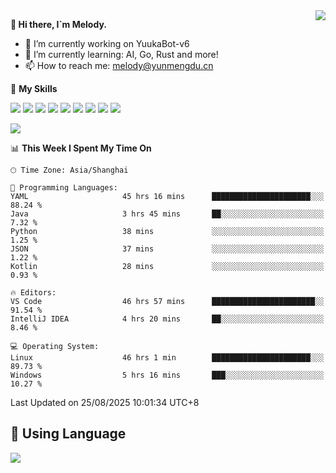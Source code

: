 <a href="#">
  <img align="right" src="https://github-readme-stats.vercel.app/api?username=melodyyuuka&count_private=true&show_icons=true" />
</a>

**👋 Hi there, I`m Melody.**

- 🔭 I’m currently working on YuukaBot-v6
- 🌱 I’m currently learning: AI, Go, Rust and more!
- 📫 How to reach me: melody@yunmengdu.cn

🌟 **My Skills** 

![](https://img.shields.io/badge/-Python-3e74a2?style=flat-square&logo=Python&logoColor=fff)
![](https://img.shields.io/badge/-Java-007396?style=flat-square&logo=OpenJDK&logoColor=fff)
![](https://img.shields.io/badge/-Node.js-339933?style=flat-square&logo=Node.js&logoColor=fff)
![](https://img.shields.io/badge/-Git-f05032?style=flat-square&logo=git&logoColor=fff)
![](https://img.shields.io/badge/-PostgreSQL-4169e1?style=flat-square&logo=PostgreSQL&logoColor=fff)
![](https://img.shields.io/badge/-Rust-000000?style=flat-square&logo=rust&logoColor=fff)
![](https://img.shields.io/badge/-VSCode-007acc?style=flat-square&logo=Visual-Studio-Code&logoColor=fff)
![](https://img.shields.io/badge/-FastAPI-009688?style=flat-square&logo=FastAPI&logoColor=fff)
![](https://img.shields.io/badge/-Linux-000000?style=flat-square&logo=Linux&logoColor=fff)


![](https://wakatime.com/badge/user/fa6dc0e2-47c5-4d2d-ae45-69fec6f2122c.svg)

<!--START_SECTION:waka-->
📊 **This Week I Spent My Time On** 

```text
🕑︎ Time Zone: Asia/Shanghai

💬 Programming Languages: 
YAML                     45 hrs 16 mins      ██████████████████████░░░   88.24 % 
Java                     3 hrs 45 mins       ██░░░░░░░░░░░░░░░░░░░░░░░    7.32 % 
Python                   38 mins             ░░░░░░░░░░░░░░░░░░░░░░░░░    1.25 % 
JSON                     37 mins             ░░░░░░░░░░░░░░░░░░░░░░░░░    1.22 % 
Kotlin                   28 mins             ░░░░░░░░░░░░░░░░░░░░░░░░░    0.93 % 

🔥 Editors: 
VS Code                  46 hrs 57 mins      ███████████████████████░░   91.54 % 
IntelliJ IDEA            4 hrs 20 mins       ██░░░░░░░░░░░░░░░░░░░░░░░    8.46 % 

💻 Operating System: 
Linux                    46 hrs 1 min        ██████████████████████░░░   89.73 % 
Windows                  5 hrs 16 mins       ███░░░░░░░░░░░░░░░░░░░░░░   10.27 % 
```


 Last Updated on 25/08/2025 10:01:34 UTC+8
<!--END_SECTION:waka-->

## 🥰 **Using Language**

![](https://github-readme-stats.vercel.app/api/wakatime?username=MelodyYuyuko&layout=compact&hide_border=true)
